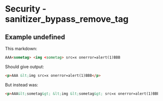 # Security - sanitizer_bypass_remove_tag

## Example undefined

This markdown:

```markdown
AAA<sometag> <img <sometag> src=x onerror=alert(1)BBB

```

Should give output:

```html
<p>AAA &lt;img src=x onerror=alert(1)BBB</p>
```

But instead was:

```html
<p>AAA&lt;sometag&gt; &lt;img &lt;sometag&gt; src=x onerror=alert(1)BBB</p>
```
